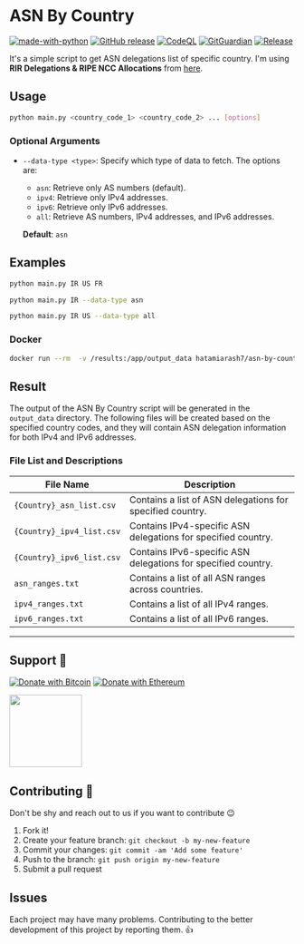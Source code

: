 # ASN By Country

[![made-with-python](https://img.shields.io/badge/Made%20with-Python-1f425f.svg)](https://www.python.org/) [![GitHub release](https://img.shields.io/github/release/hatamiarash7/ASN-By-Country.svg)](https://GitHub.com/hatamiarash7/ASN-By-Country/releases/) [![CodeQL](https://github.com/hatamiarash7/ASN-By-Country/actions/workflows/codeql-analysis.yml/badge.svg?branch=main)](https://github.com/hatamiarash7/ASN-By-Country/actions/workflows/codeql-analysis.yml) [![GitGuardian](https://github.com/hatamiarash7/ASN-By-Country/actions/workflows/gitguardian.yml/badge.svg?branch=main)](https://github.com/hatamiarash7/ASN-By-Country/actions/workflows/gitguardian.yml) [![Release](https://github.com/hatamiarash7/ASN-By-Country/actions/workflows/release.yml/badge.svg)](https://github.com/hatamiarash7/ASN-By-Country/actions/workflows/release.yml)

It's a simple script to get ASN delegations list of specific country. I'm using **RIR Delegations & RIPE NCC Allocations** from [here](https://www-public.imtbs-tsp.eu/~maigron/RIR_Stats/index.html).

## Usage

```bash
python main.py <country_code_1> <country_code_2> ... [options]
```

### Optional Arguments

- `--data-type <type>`:
  Specify which type of data to fetch. The options are:

  - `asn`: Retrieve only AS numbers (default).
  - `ipv4`: Retrieve only IPv4 addresses.
  - `ipv6`: Retrieve only IPv6 addresses.
  - `all`: Retrieve AS numbers, IPv4 addresses, and IPv6 addresses.

  **Default**: `asn`

## Examples

```bash
python main.py IR US FR

python main.py IR --data-type asn

python main.py IR US --data-type all
```

### Docker

```bash
docker run --rm  -v /results:/app/output_data hatamiarash7/asn-by-country:latest <country_code_1> <country_code_2> ... [options]
```

## Result

The output of the ASN By Country script will be generated in the `output_data` directory. The following files will be created based on the specified country codes, and they will contain ASN delegation information for both IPv4 and IPv6 addresses.

### File List and Descriptions

| File Name                 | Description                                                   |
| ------------------------- | ------------------------------------------------------------- |
| `{Country}_asn_list.csv`  | Contains a list of ASN delegations for specified country.     |
| `{Country}_ipv4_list.csv` | Contains IPv4-specific ASN delegations for specified country. |
| `{Country}_ipv6_list.csv` | Contains IPv6-specific ASN delegations for specified country. |
| `asn_ranges.txt`          | Contains a list of all ASN ranges across countries.           |
| `ipv4_ranges.txt`         | Contains a list of all IPv4 ranges.                           |
| `ipv6_ranges.txt`         | Contains a list of all IPv6 ranges.                           |

---

## Support 💛

[![Donate with Bitcoin](https://img.shields.io/badge/Bitcoin-bc1qmmh6vt366yzjt3grjxjjqynrrxs3frun8gnxrz-orange)](https://donatebadges.ir/donate/Bitcoin/bc1qmmh6vt366yzjt3grjxjjqynrrxs3frun8gnxrz) [![Donate with Ethereum](https://img.shields.io/badge/Ethereum-0x0831bD72Ea8904B38Be9D6185Da2f930d6078094-blueviolet)](https://donatebadges.ir/donate/Ethereum/0x0831bD72Ea8904B38Be9D6185Da2f930d6078094)

<div><a href="https://payping.ir/@hatamiarash7"><img src="https://cdn.payping.ir/statics/Payping-logo/Trust/blue.svg" height="128" width="128"></a></div>

## Contributing 🤝

Don't be shy and reach out to us if you want to contribute 😉

1. Fork it!
2. Create your feature branch: `git checkout -b my-new-feature`
3. Commit your changes: `git commit -am 'Add some feature'`
4. Push to the branch: `git push origin my-new-feature`
5. Submit a pull request

## Issues

Each project may have many problems. Contributing to the better development of this project by reporting them. 👍
